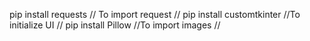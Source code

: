 pip install requests // To import request //
pip install customtkinter //To initialize UI //
pip install Pillow //To import images //
